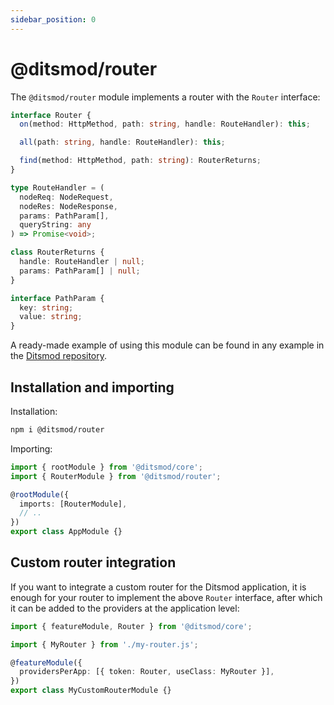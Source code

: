 ```yaml
---
sidebar_position: 0
---
```


# @ditsmod/router

The `@ditsmod/router` module implements a router with the `Router` interface:

```ts
interface Router {
  on(method: HttpMethod, path: string, handle: RouteHandler): this;

  all(path: string, handle: RouteHandler): this;

  find(method: HttpMethod, path: string): RouterReturns;
}

type RouteHandler = (
  nodeReq: NodeRequest,
  nodeRes: NodeResponse,
  params: PathParam[],
  queryString: any
) => Promise<void>;

class RouterReturns {
  handle: RouteHandler | null;
  params: PathParam[] | null;
}

interface PathParam {
  key: string;
  value: string;
}
```

A ready-made example of using this module can be found in any example in the [Ditsmod repository][1].

## Installation and importing

Installation:

```bash
npm i @ditsmod/router
```

Importing:

```ts
import { rootModule } from '@ditsmod/core';
import { RouterModule } from '@ditsmod/router';

@rootModule({
  imports: [RouterModule],
  // ..
})
export class AppModule {}
```

## Custom router integration

If you want to integrate a custom router for the Ditsmod application, it is enough for your router to implement the above `Router` interface, after which it can be added to the providers at the application level:

```ts
import { featureModule, Router } from '@ditsmod/core';

import { MyRouter } from './my-router.js';

@featureModule({
  providersPerApp: [{ token: Router, useClass: MyRouter }],
})
export class MyCustomRouterModule {}
```



[1]: https://github.com/ditsmod/ditsmod/tree/main/examples
